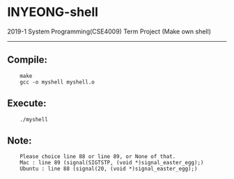 # INYEONG-shell
2019-1 System Programming(CSE4009) Term Project (Make own shell)
<hr/>

## Compile:
        make
        gcc -o myshell myshell.o
        
## Execute:
        ./myshell

## Note:
        Please choice line 88 or line 89, or None of that.
        Mac : line 89 (signal(SIGTSTP, (void *)signal_easter_egg);)
        Ubuntu : line 88 (signal(20, (void *)signal_easter_egg);)
